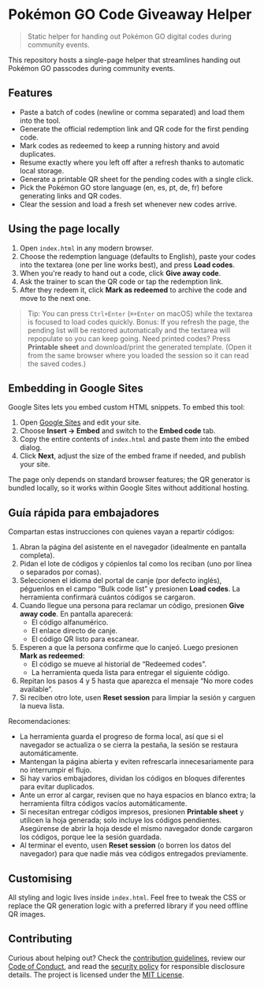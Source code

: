 # Pokémon GO Code Giveaway Helper

> Static helper for handing out Pokémon GO digital codes during community events.

This repository hosts a single-page helper that streamlines handing out Pokémon GO passcodes during community events.

## Features

- Paste a batch of codes (newline or comma separated) and load them into the tool.
- Generate the official redemption link and QR code for the first pending code.
- Mark codes as redeemed to keep a running history and avoid duplicates.
- Resume exactly where you left off after a refresh thanks to automatic local storage.
- Generate a printable QR sheet for the pending codes with a single click.
- Pick the Pokémon GO store language (en, es, pt, de, fr) before generating links and QR codes.
- Clear the session and load a fresh set whenever new codes arrive.

## Using the page locally

1. Open `index.html` in any modern browser.
2. Choose the redemption language (defaults to English), paste your codes into the textarea (one per line works best), and press **Load codes**.
3. When you're ready to hand out a code, click **Give away code**.
4. Ask the trainer to scan the QR code or tap the redemption link.
5. After they redeem it, click **Mark as redeemed** to archive the code and move to the next one.

> Tip: You can press `Ctrl+Enter` (`⌘+Enter` on macOS) while the textarea is focused to load codes quickly.
> Bonus: If you refresh the page, the pending list will be restored automatically and the textarea will repopulate so you can keep going.
> Need printed codes? Press **Printable sheet** and download/print the generated template. (Open it from the same browser where you loaded the session so it can read the saved codes.)

## Embedding in Google Sites

Google Sites lets you embed custom HTML snippets. To embed this tool:

1. Open [Google Sites](https://sites.google.com/) and edit your site.
2. Choose **Insert → Embed** and switch to the **Embed code** tab.
3. Copy the entire contents of `index.html` and paste them into the embed dialog.
4. Click **Next**, adjust the size of the embed frame if needed, and publish your site.

The page only depends on standard browser features; the QR generator is bundled locally, so it works within Google Sites without additional hosting.

## Guía rápida para embajadores

Compartan estas instrucciones con quienes vayan a repartir códigos:

1. Abran la página del asistente en el navegador (idealmente en pantalla completa).
2. Pidan el lote de códigos y cópienlos tal como los reciban (uno por línea o separados por comas).
3. Seleccionen el idioma del portal de canje (por defecto inglés), péguenlos en el campo “Bulk code list” y presionen **Load codes**. La herramienta confirmará cuántos códigos se cargaron.
4. Cuando llegue una persona para reclamar un código, presionen **Give away code**. En pantalla aparecerá:
   - El código alfanumérico.
   - El enlace directo de canje.
   - El código QR listo para escanear.
5. Esperen a que la persona confirme que lo canjeó. Luego presionen **Mark as redeemed**:
   - El código se mueve al historial de “Redeemed codes”.
   - La herramienta queda lista para entregar el siguiente código.
6. Repitan los pasos 4 y 5 hasta que aparezca el mensaje “No more codes available”.
7. Si reciben otro lote, usen **Reset session** para limpiar la sesión y carguen la nueva lista.

Recomendaciones:

- La herramienta guarda el progreso de forma local, así que si el navegador se actualiza o se cierra la pestaña, la sesión se restaura automáticamente.
- Mantengan la página abierta y eviten refrescarla innecesariamente para no interrumpir el flujo.
- Si hay varios embajadores, dividan los códigos en bloques diferentes para evitar duplicados.
- Ante un error al cargar, revisen que no haya espacios en blanco extra; la herramienta filtra códigos vacíos automáticamente.
- Si necesitan entregar códigos impresos, presionen **Printable sheet** y utilicen la hoja generada; solo incluye los códigos pendientes. Asegúrense de abrir la hoja desde el mismo navegador donde cargaron los códigos, porque lee la sesión guardada.
- Al terminar el evento, usen **Reset session** (o borren los datos del navegador) para que nadie más vea códigos entregados previamente.

## Customising

All styling and logic lives inside `index.html`. Feel free to tweak the CSS or replace the QR generation logic with a preferred library if you need offline QR images.

## Contributing

Curious about helping out? Check the [contribution guidelines](CONTRIBUTING.md),
review our [Code of Conduct](.github/CODE_OF_CONDUCT.md), and read the
[security policy](.github/SECURITY.md) for responsible disclosure details.
The project is licensed under the [MIT License](LICENSE).
